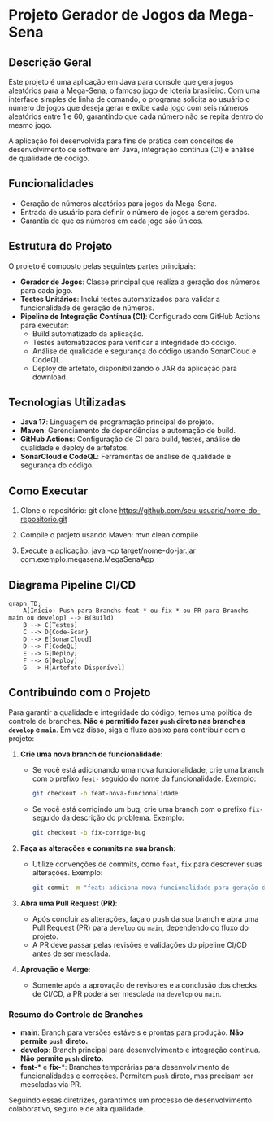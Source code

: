 # Projeto Gerador de Jogos da Mega-Sena

## Descrição Geral

Este projeto é uma aplicação em Java para console que gera jogos aleatórios para a Mega-Sena, o famoso jogo de loteria brasileiro. Com uma interface simples de linha de comando, o programa solicita ao usuário o número de jogos que deseja gerar e exibe cada jogo com seis números aleatórios entre 1 e 60, garantindo que cada número não se repita dentro do mesmo jogo.

A aplicação foi desenvolvida para fins de prática com conceitos de desenvolvimento de software em Java, integração contínua (CI) e análise de qualidade de código.

## Funcionalidades

- Geração de números aleatórios para jogos da Mega-Sena.
- Entrada de usuário para definir o número de jogos a serem gerados.
- Garantia de que os números em cada jogo são únicos.

## Estrutura do Projeto

O projeto é composto pelas seguintes partes principais:

- **Gerador de Jogos**: Classe principal que realiza a geração dos números para cada jogo.
- **Testes Unitários**: Inclui testes automatizados para validar a funcionalidade de geração de números.
- **Pipeline de Integração Contínua (CI)**: Configurado com GitHub Actions para executar:
  - Build automatizado da aplicação.
  - Testes automatizados para verificar a integridade do código.
  - Análise de qualidade e segurança do código usando SonarCloud e CodeQL.
  - Deploy de artefato, disponibilizando o JAR da aplicação para download.

## Tecnologias Utilizadas

- **Java 17**: Linguagem de programação principal do projeto.
- **Maven**: Gerenciamento de dependências e automação de build.
- **GitHub Actions**: Configuração de CI para build, testes, análise de qualidade e deploy de artefatos.
- **SonarCloud e CodeQL**: Ferramentas de análise de qualidade e segurança do código.

## Como Executar

1. Clone o repositório: git clone https://github.com/seu-usuario/nome-do-repositorio.git

2. Compile o projeto usando Maven: mvn clean compile

3. Execute a aplicação: java -cp target/nome-do-jar.jar com.exemplo.megasena.MegaSenaApp

## Diagrama Pipeline CI/CD

```mermaid
graph TD;
    A[Início: Push para Branchs feat-* ou fix-* ou PR para Branchs main ou develop] --> B(Build)
    B --> C[Testes]
    C --> D{Code-Scan}
    D --> E[SonarCloud]
    D --> F[CodeQL]
    E --> G[Deploy]
    F --> G[Deploy]
    G --> H[Artefato Disponível]
```
## Contribuindo com o Projeto

Para garantir a qualidade e integridade do código, temos uma política de controle de branches. **Não é permitido fazer `push` direto nas branches `develop` e `main`**. Em vez disso, siga o fluxo abaixo para contribuir com o projeto:

1. **Crie uma nova branch de funcionalidade**:
   - Se você está adicionando uma nova funcionalidade, crie uma branch com o prefixo `feat-` seguido do nome da funcionalidade. Exemplo:
     ```bash
     git checkout -b feat-nova-funcionalidade
     ```
   - Se você está corrigindo um bug, crie uma branch com o prefixo `fix-` seguido da descrição do problema. Exemplo:
     ```bash
     git checkout -b fix-corrige-bug
     ```

2. **Faça as alterações e commits na sua branch**:
   - Utilize convenções de commits, como `feat`, `fix` para descrever suas alterações. Exemplo:
     ```bash
     git commit -m "feat: adiciona nova funcionalidade para geração de jogos"
     ```

3. **Abra uma Pull Request (PR)**:
   - Após concluir as alterações, faça o push da sua branch e abra uma Pull Request (PR) para `develop` ou `main`, dependendo do fluxo do projeto.
   - A PR deve passar pelas revisões e validações do pipeline CI/CD antes de ser mesclada.

4. **Aprovação e Merge**:
   - Somente após a aprovação de revisores e a conclusão dos checks de CI/CD, a PR poderá ser mesclada na `develop` ou `main`.

### Resumo do Controle de Branches

- **main**: Branch para versões estáveis e prontas para produção. **Não permite `push` direto.**
- **develop**: Branch principal para desenvolvimento e integração contínua. **Não permite `push` direto.**
- **feat-*** e **fix-***: Branches temporárias para desenvolvimento de funcionalidades e correções. Permitem `push` direto, mas precisam ser mescladas via PR.

Seguindo essas diretrizes, garantimos um processo de desenvolvimento colaborativo, seguro e de alta qualidade.

